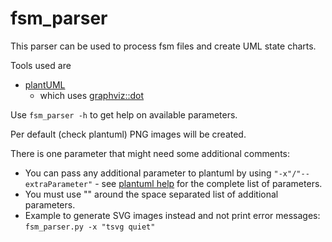 # fsm_parser
This parser can be used to process fsm files and create UML state charts.

Tools used are 
* [plantUML](https://plantuml.com/index)
  * which uses [graphviz::dot](https://graphviz.org/)

Use `fsm_parser -h` to get help on available parameters.

Per default (check plantuml) PNG images will be created.

There is one parameter that might need some additional comments:
- You can pass any additional parameter to plantuml by using `"-x"/"--extraParameter"` - see [plantuml help](https://plantuml.com/command-line#6a26f548831e6a8c) for the complete list of parameters.
- You must use "" around the space separated list of additional parameters.
- Example to generate SVG images instead and not print error messages:<br>
`fsm_parser.py -x "tsvg quiet"`